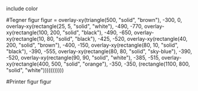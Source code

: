 include color

#Tegner figur
figur =
  overlay-xy(triangle(500, "solid", "brown"), -300, 0,
    overlay-xy(rectangle(25, 5, "solid", "white"), -490, -770,
    overlay-xy(rectangle(100, 200, "solid", "black"), -490, -650,
      overlay-xy(rectangle(10, 80, "solid", "black"), -425, -520,
          overlay-xy(rectangle(40, 200, "solid", "brown"), -400, -150,
        overlay-xy(rectangle(80, 10, "solid", "black"), -390, -555,
          overlay-xy(rectangle(80, 80, "solid", "sky-blue"), -390, -520,
            overlay-xy(rectangle(90, 90, "solid", "white"), -385, -515,
                  overlay-xy(rectangle(400, 500, "solid", "orange"), -350, -350,
                    (rectangle(1100, 800, "solid",  "white")))))))))))

#Printer figur
figur
